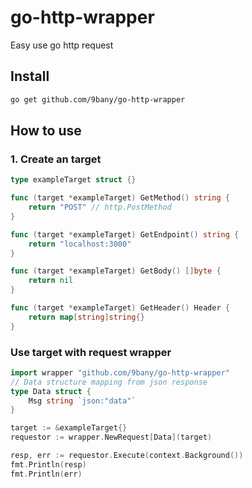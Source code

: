 # go-http-wrapper

Easy use go http request

## Install
```bash 
go get github.com/9bany/go-http-wrapper 
```
## How to use

### 1.  Create an target 

```go
type exampleTarget struct {}

func (target *exampleTarget) GetMethod() string {
	return "POST" // http.PostMethod
}

func (target *exampleTarget) GetEndpoint() string {
	return "localhost:3000"
}

func (target *exampleTarget) GetBody() []byte {
	return nil
}

func (target *exampleTarget) GetHeader() Header {
	return map[string]string{}
}
```

### Use target with request wrapper

```go
import wrapper "github.com/9bany/go-http-wrapper"
// Data structure mapping from json response
type Data struct {
    Msg string `json:"data"`
}

target := &exampleTarget{}
requestor := wrapper.NewRequest[Data](target)

resp, err := requestor.Execute(context.Background())
fmt.Println(resp)
fmt.Println(err)

```